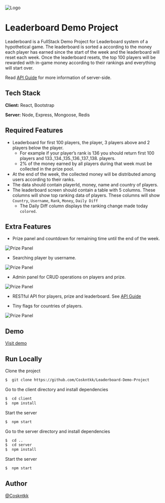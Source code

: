 
![Logo](https://static.wixstatic.com/media/15a9ae_d33b9e18b6b74641bcb5a56ec25d4f2a~mv2.png/v1/fill/w_440,h_440,al_c,q_85,usm_0.66_1.00_0.01/Image-empty-state.webp)

# Leaderboard Demo Project

Leaderboard is a FullStack Demo Project for Leaderboard system of a hypothetical game.
The leaderboard is sorted a according to the money each player has
earned since the start of the week and the leaderboard will reset each week. Once the
leaderboard resets, the top 100 players will be rewarded with in-game money according
to their rankings and everything will start over.
 
Read [API Guide]( https://github.com/Coskntkk/Leaderboard-Demo-Project/blob/main/server/README.md ) for more information of server-side.


## Tech Stack

**Client:** React, Bootstrap

**Server:** Node, Express, Mongoose, Redis


## Required Features

- Leaderboard for first 100 players, the player, 3 players above and 2 players below the player.
    - For example if your player’s rank is 136 you should return first 100 players and 133.,134.,135.,136.,137.,138. players.
    - 2% of the money earned by all players during that week must be collected in the prize pool.
- At the end of the week, the collected money will be distributed among users according to their ranks.
- The data should contain playerId, money, name and country of players.
- The leaderboard screen should contain a table with 5 columns. These columns will show top ranking data of players. These columns will show `Country`, `Username`, `Rank`, `Money`, `Daily Diff` 
    - The Daily Diff column displays the ranking change made today `colored`.


## Extra Features

- Prize panel and countdown for remaining time until the end of the week.

![Prize Panel](https://i.imgur.com/FVXFxYW.png)

- Searching player by username.

![Prize Panel](https://i.imgur.com/tabVa1U.png)

- Admin panel for CRUD operations on players and prize.

![Prize Panel](https://i.imgur.com/0ZpDsie.png)

- RESTful API fror players, prize and leaderboard. See [API Guide]( https://github.com/Coskntkk/Leaderboard-Demo-Project/blob/main/server/README.md )

- Tiny flags for countries of players.

![Prize Panel](https://i.imgur.com/ooSfe3E.png)


## Demo

[Visit demo]( )


## Run Locally

Clone the project

```bash
$  git clone https://github.com/Coskntkk/Leaderboard-Demo-Project
```

Go to the client directory and install dependencies

```bash
$  cd client
$  npm install
```

Start the server

```bash
$  npm start
```

Go to the server directory and install dependencies

```bash
$  cd ..
$  cd server
$  npm install
```

Start the server

```bash
$  npm start
```


## Author

[@Coskntkk](https://github.com/Coskntkk)

